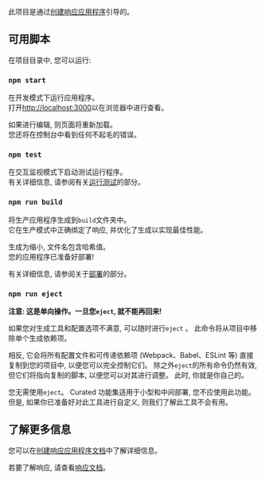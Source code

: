 此项目是通过[创建响应应用程序](https://github.com/facebook/create-react-app)引导的。

## <a name="available-scripts"></a>可用脚本

在项目目录中, 您可以运行:

### `npm start`

在开发模式下运行应用程序。<br>
打开[http://localhost:3000](http://localhost:3000)以在浏览器中进行查看。

如果进行编辑, 则页面将重新加载。<br>
您还将在控制台中看到任何不起毛的错误。

### `npm test`

在交互监视模式下启动测试运行程序。<br>
有关详细信息, 请参阅有关[运行测试](https://facebook.github.io/create-react-app/docs/running-tests)的部分。

### `npm run build`

将生产应用程序生成到`build`文件夹中。<br>
它在生产模式中正确绑定了响应, 并优化了生成以实现最佳性能。

生成为缩小, 文件名包含哈希值。<br>
您的应用程序已准备好部署!

有关详细信息, 请参阅关于[部署](https://facebook.github.io/create-react-app/docs/deployment)的部分。

### `npm run eject`

**注意: 这是单向操作。一旦您`eject`, 就不能再回来!**

如果您对生成工具和配置选项不满意, 可以随时进行`eject` 。 此命令将从项目中移除单个生成依赖项。

相反, 它会将所有配置文件和可传递依赖项 (Webpack、Babel、ESLint 等) 直接复制到您的项目中, 以便您可以完全控制它们。 除之外`eject`的所有命令仍然有效, 但它们将指向复制的脚本, 以便您可以对其进行调整。 此时, 你就是你自己的。

您无需使用`eject`。 Curated 功能集适用于小型和中间部署, 您不应使用此功能。 但是, 如果你已准备好对此工具进行自定义, 则我们了解此工具不会有用。

## <a name="learn-more"></a>了解更多信息

您可以在[创建响应应用程序文档](https://facebook.github.io/create-react-app/docs/getting-started)中了解详细信息。

若要了解响应, 请查看[响应文档](https://reactjs.org/)。
